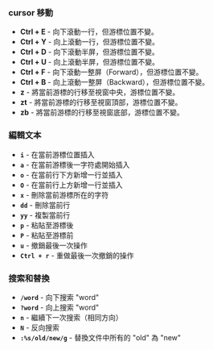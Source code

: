 
### cursor 移動
*  **Ctrl + E** - 向下滾動一行，但游標位置不變。
*  **Ctrl + Y** - 向上滾動一行，但游標位置不變。
*  **Ctrl + D** - 向下滾動半屏，但游標位置不變。
*  **Ctrl + U** - 向上滾動半屏，但游標位置不變。
*  **Ctrl + F** - 向下滾動一整屏（Forward），但游標位置不變。
*  **Ctrl + B** - 向上滾動一整屏（Backward），但游標位置不變。
*   **z** - 將當前游標的行移至視窗中央，游標位置不變。
*   **zt** - 將當前游標的行移至視窗頂部，游標位置不變。
*   **zb** - 將當前游標的行移至視窗底部，游標位置不變。
### 編輯文本

- **`i`** - 在當前游標位置插入
- **`a`** - 在當前游標後一字符處開始插入
- **`o`** - 在當前行下方新增一行並插入
- **`O`** - 在當前行上方新增一行並插入
- **`x`** - 刪除當前游標所在的字符
- **`dd`** - 刪除當前行
- **`yy`** - 複製當前行
- **`p`** - 粘貼至游標後
- **`P`** - 粘貼至游標前
- **`u`** - 撤銷最後一次操作
- **`Ctrl + r`** - 重做最後一次撤銷的操作

### 搜索和替換

- **`/word`** - 向下搜索 "word"
- **`?word`** - 向上搜索 "word"
- **`n`** - 繼續下一次搜索（相同方向）
- **`N`** - 反向搜索
- **`:%s/old/new/g`** - 替換文件中所有的 "old" 為 "new"

